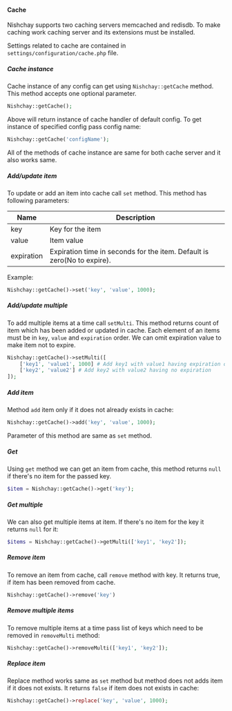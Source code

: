 #### Cache

Nishchay supports two caching servers memcached and redisdb. To make caching work caching server and its extensions must be installed.

Settings related to cache are contained in `settings/configuration/cache.php` file. 

##### Cache instance

Cache instance of any config can get using `Nishchay::getCache` method. This method accepts one optional parameter.

```php
Nishchay::getCache();
```

Above will return instance of cache handler of default config. To get instance of specified config pass config name:

```php
Nishchay::getCache('configName');
```

All of the methods of cache instance are same for both cache server and it also works same.

##### Add/update item

To update or add an item into cache call `set` method. This method has following parameters:

| Name | Description |
|-----|-----|
| key | Key for the item |
| value | Item value |
| expiration | Expiration time in seconds for the item. Default is zero(No to expire). |

Example:
```php
Nishchay::getCache()->set('key', 'value', 1000);
```

##### Add/update multiple

To add multiple items at a time call `setMulti`. This method returns count of item which has been added or updated in cache. Each element of an items must be in `key`, `value` and `expiration` order. We can omit expiration value to make item not to expire.

```php
Nishchay::getCache()->setMulti([
    ['key1', 'value1', 1000] # Add key1 with value1 having expiration of 1000 seconds
    ['key2', 'value2'] # Add key2 with value2 having no expiration
]);
```

##### Add item

Method `add` item only if it does not already exists in cache:

```php
Nishchay::getCache()->add('key', 'value', 1000);
```

Parameter of this method are same as `set` method.

##### Get 

Using `get` method we can get an item from cache, this method returns `null` if there's no item for the passed key.

```php
$item = Nishchay::getCache()->get('key');
```

##### Get multiple

We can also get multiple items at item. If there's no item for the key it returns `null` for it:

```php
$items = Nishchay::getCache()->getMulti(['key1', 'key2']);
```


##### Remove item

To remove an item from cache, call `remove` method with key. It returns true, if item has been removed from cache.

```php
Nishchay::getCache()->remove('key')
```


##### Remove multiple items

To remove multiple items at a time pass list of keys which need to be removed in `removeMulti` method:

```php
Nishchay::getCache()->removeMulti(['key1', 'key2']);
```


##### Replace item

Replace method works same as `set` method but method does not adds item if it does not exists. It returns `false` if item does not exists in cache:

```php
Nishchay::getCache()->replace('key', 'value', 1000);
```